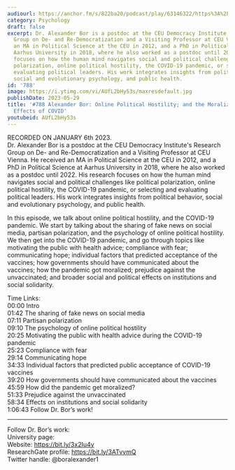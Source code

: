 ```yaml
---
audiourl: https://anchor.fm/s/822ba20/podcast/play/63146322/https%3A%2F%2Fd3ctxlq1ktw2nl.cloudfront.net%2Fstaging%2F2023-0-6%2F68dca3f4-6bf0-574d-97b0-2a6e66095adb.m4a
category: Psychology
draft: false
excerpt: Dr. Alexander Bor is a postdoc at the CEU Democracy Institute's Research
  Group on De- and Re-Democratization and a Visiting Professor at CEU Vienna. He received
  an MA in Political Science at the CEU in 2012, and a PhD in Political Science at
  Aarhus University in 2018, where he also worked as a postdoc until 2022. His research
  focuses on how the human mind navigates social and political challenges like political
  polarization, online political hostility, the COVID-19 pandemic, or selecting and
  evaluating political leaders. His work integrates insights from political behavior,
  social and evolutionary psychology, and public health.
id: '788'
image: https://i.ytimg.com/vi/AUfL2bHy53s/maxresdefault.jpg
publishDate: 2023-05-29
title: '#788 Alexander Bor: Online Political Hostility; and the Moralization and Political
  Effects of COVID'
youtubeid: AUfL2bHy53s
---
```

<div class="timelinks">

RECORDED ON JANUARY 6th 2023.  
Dr. Alexander Bor is a postdoc at the CEU Democracy Institute's Research Group on De- and Re-Democratization and a Visiting Professor at CEU Vienna. He received an MA in Political Science at the CEU in 2012, and a PhD in Political Science at Aarhus University in 2018, where he also worked as a postdoc until 2022. His research focuses on how the human mind navigates social and political challenges like political polarization, online political hostility, the COVID-19 pandemic, or selecting and evaluating political leaders. His work integrates insights from political behavior, social and evolutionary psychology, and public health.

In this episode, we talk about online political hostility, and the COVID-19 pandemic. We start by talking about the sharing of fake news on social media, partisan polarization, and the psychology of online political hostility. We then get into the COVID-19 pandemic, and go through topics like motivating the public with health advice; compliance with fear; communicating hope; individual factors that predicted acceptance of the vaccines; how governments should have communicated about the vaccines; how the pandemic got moralized; prejudice against the unvaccinated; and broader social and political effects on institutions and social solidarity.

Time Links:  
<time>00:00</time> Intro  
<time>01:42</time> The sharing of fake news on social media  
<time>07:11</time> Partisan polarization  
<time>09:10</time> The psychology of online political hostility  
<time>20:25</time> Motivating the public with health advice during the COVID-19 pandemic  
<time>25:23</time> Compliance with fear  
<time>29:14</time> Communicating hope  
<time>34:33</time> Individual factors that predicted public acceptance of COVID-19 vaccines  
<time>39:20</time> How governments should have communicated about the vaccines  
<time>45:59</time> How did the pandemic get moralized?  
<time>51:33</time> Prejudice against the unvaccinated  
<time>58:34</time> Effects on institutions and social solidarity  
<time>1:06:43</time> Follow Dr. Bor’s work!

---

Follow Dr. Bor’s work:  
University page:   
Website: https://bit.ly/3x2Iu4y  
ResearchGate profile: https://bit.ly/3ATvvmQ  
Twitter handle: @boralexander1
</div>


